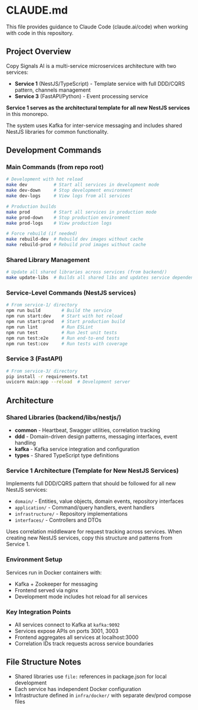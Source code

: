 # CLAUDE.md

This file provides guidance to Claude Code (claude.ai/code) when working with code in this repository.

## Project Overview

Copy Signals AI is a multi-service microservices architecture with two services:
- **Service 1** (NestJS/TypeScript) - Template service with full DDD/CQRS pattern, channels management
- **Service 3** (FastAPI/Python) - Event processing service

**Service 1 serves as the architectural template for all new NestJS services** in this monorepo.

The system uses Kafka for inter-service messaging and includes shared NestJS libraries for common functionality.

## Development Commands

### Main Commands (from repo root)
```bash
# Development with hot reload
make dev          # Start all services in development mode
make dev-down     # Stop development environment
make dev-logs     # View logs from all services

# Production builds
make prod         # Start all services in production mode  
make prod-down    # Stop production environment
make prod-logs    # View production logs

# Force rebuild (if needed)
make rebuild-dev  # Rebuild dev images without cache
make rebuild-prod # Rebuild prod images without cache
```

### Shared Library Management
```bash
# Update all shared libraries across services (from backend/)
make update-libs  # Builds all shared libs and updates service dependencies
```

### Service-Level Commands (NestJS services)
```bash
# From service-1/ directory
npm run build        # Build the service
npm run start:dev    # Start with hot reload
npm run start:prod   # Start production build
npm run lint         # Run ESLint
npm run test         # Run Jest unit tests
npm run test:e2e     # Run end-to-end tests
npm run test:cov     # Run tests with coverage
```

### Service 3 (FastAPI)
```bash
# From service-3/ directory
pip install -r requirements.txt
uvicorn main:app --reload  # Development server
```

## Architecture

### Shared Libraries (backend/libs/nestjs/)
- **common** - Heartbeat, Swagger utilities, correlation tracking
- **ddd** - Domain-driven design patterns, messaging interfaces, event handling
- **kafka** - Kafka service integration and configuration
- **types** - Shared TypeScript type definitions

### Service 1 Architecture (Template for New NestJS Services)
Implements full DDD/CQRS pattern that should be followed for all new NestJS services:
- `domain/` - Entities, value objects, domain events, repository interfaces
- `application/` - Command/query handlers, event handlers
- `infrastructure/` - Repository implementations
- `interfaces/` - Controllers and DTOs

Uses correlation middleware for request tracking across services. When creating new NestJS services, copy this structure and patterns from Service 1.

### Environment Setup
Services run in Docker containers with:
- Kafka + Zookeeper for messaging
- Frontend served via nginx
- Development mode includes hot reload for all services

### Key Integration Points
- All services connect to Kafka at `kafka:9092`
- Services expose APIs on ports 3001, 3003
- Frontend aggregates all services at localhost:3000
- Correlation IDs track requests across service boundaries

## File Structure Notes
- Shared libraries use `file:` references in package.json for local development
- Each service has independent Docker configuration
- Infrastructure defined in `infra/docker/` with separate dev/prod compose files